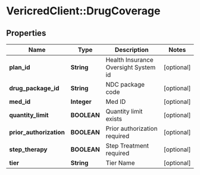 # VericredClient::DrugCoverage

## Properties
Name | Type | Description | Notes
------------ | ------------- | ------------- | -------------
**plan_id** | **String** | Health Insurance Oversight System id | [optional] 
**drug_package_id** | **String** | NDC package code | [optional] 
**med_id** | **Integer** | Med ID | [optional] 
**quantity_limit** | **BOOLEAN** | Quantity limit exists | [optional] 
**prior_authorization** | **BOOLEAN** | Prior authorization required | [optional] 
**step_therapy** | **BOOLEAN** | Step Treatment required | [optional] 
**tier** | **String** | Tier Name | [optional] 


